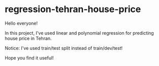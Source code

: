 # regression-tehran-house-price

Hello everyone!

In this project, I've used linear and polynomial regression for predicting house price in Tehran.

Notice: I've used train/test split instead of train/dev/test!

Hope you find it useful!
